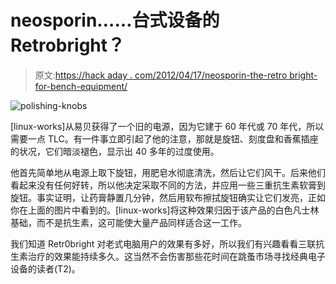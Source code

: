# neosporin……台式设备的 Retrobright？

> 原文:[https://hack aday . com/2012/04/17/neosporin-the-retro bright-for-bench-equipment/](https://hackaday.com/2012/04/17/neosporin-the-retrobright-for-bench-equipment/)

![polishing-knobs](../Images/9275e28464ba8a2701b0cca77c60d473.png "polishing-knobs")

[linux-works]从易贝获得了一个旧的电源，因为它建于 60 年代或 70 年代，所以需要一点 TLC。有一件事立即引起了他的注意，那就是旋钮、刻度盘和香蕉插座的状况，它们暗淡褪色，显示出 40 多年的过度使用。

他首先简单地从电源上取下旋钮，用肥皂水彻底清洗，然后让它们风干。后来他们看起来没有任何好转，所以他决定采取不同的方法，并应用一些三重抗生素软膏到旋钮。事实证明，让药膏静置几分钟，然后用软布擦拭旋钮确实让它们发亮，正如你在上面的图片中看到的。[linux-works]将这种效果归因于该产品的白色凡士林基础，而不是抗生素，这可能使大量产品同样适合这一工作。

我们知道 Retr0bright 对老式电脑用户的效果有多好，所以我们有兴趣看看三联抗生素治疗的效果能持续多久。这当然不会伤害那些花时间在跳蚤市场寻找经典电子设备的读者(T2)。